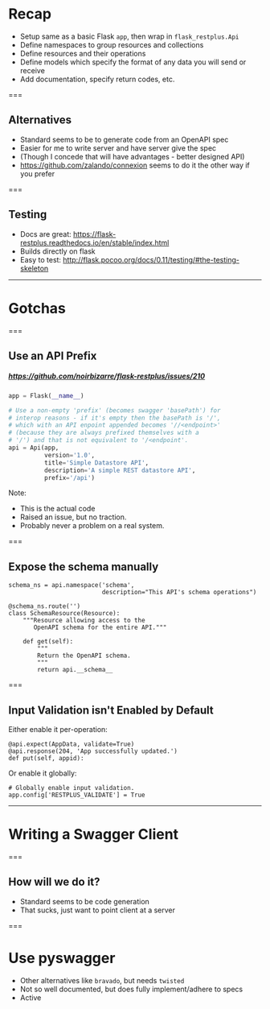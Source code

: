 # Recap

- Setup same as a basic Flask `app`, then wrap in `flask_restplus.Api`
- Define namespaces to group resources and collections
- Define resources and their operations
- Define models which specify the format of any data you will send or receive
- Add documentation, specify return codes, etc.

===

## Alternatives

- Standard seems to be to generate code from an OpenAPI spec
- Easier for me to write server and have server give the spec
- (Though I concede that will have advantages - better designed API)
- https://github.com/zalando/connexion seems to do it the other way if you prefer

===

## Testing

- Docs are great: https://flask-restplus.readthedocs.io/en/stable/index.html
- Builds directly on flask
- Easy to test: http://flask.pocoo.org/docs/0.11/testing/#the-testing-skeleton

---

# Gotchas

===

## Use an API Prefix

##### https://github.com/noirbizarre/flask-restplus/issues/210

```python
app = Flask(__name__)

# Use a non-empty 'prefix' (becomes swagger 'basePath') for
# interop reasons - if it's empty then the basePath is '/',
# which with an API enpoint appended becomes '//<endpoint>'
# (because they are always prefixed themselves with a
# '/') and that is not equivalent to '/<endpoint'.
api = Api(app,
          version='1.0',
          title='Simple Datastore API',
          description='A simple REST datastore API',
          prefix='/api')
```

Note:
- This is the actual code
- Raised an issue, but no traction.
- Probably never a problem on a real system.

===

## Expose the schema manually

```
schema_ns = api.namespace('schema',
                          description="This API's schema operations")

@schema_ns.route('')
class SchemaResource(Resource):
    """Resource allowing access to the
       OpenAPI schema for the entire API."""

    def get(self):
        """
        Return the OpenAPI schema.
        """
        return api.__schema__
```

===

## Input Validation isn't Enabled by Default

Either enable it per-operation:

```
@api.expect(AppData, validate=True)
@api.response(204, 'App successfully updated.')
def put(self, appid):
```

Or enable it globally:

```
# Globally enable input validation.
app.config['RESTPLUS_VALIDATE'] = True
```

---

# Writing a Swagger Client

===

## How will we do it?

- Standard seems to be code generation
- That sucks, just want to point client at a server

===

# Use pyswagger

- Other alternatives like `bravado`, but needs `twisted`
- Not so well documented, but does fully implement/adhere to specs
- Active
